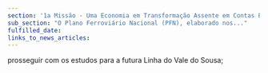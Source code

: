 ```yaml
---
section: '1a Missão - Uma Economia em Transformação Assente em Contas Equilibradas'
sub_section: "O Plano Ferroviário Nacional (PFN), elaborado nos..."
fulfilled_date:
links_to_news_articles:
---
```


prosseguir com os estudos para a futura Linha do Vale do Sousa;